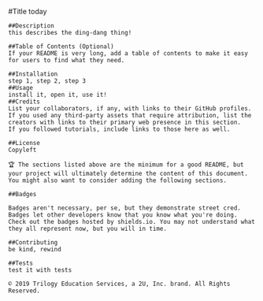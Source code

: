 #Title today

    ##Description
    this describes the ding-dang thing!
    
    ##Table of Contents (Optional)
    If your README is very long, add a table of contents to make it easy for users to find what they need.
    
    ##Installation
    step 1, step 2, step 3
    ##Usage
    install it, open it, use it!
    ##Credits
    List your collaborators, if any, with links to their GitHub profiles.
    If you used any third-party assets that require attribution, list the creators with links to their primary web presence in this section.
    If you followed tutorials, include links to those here as well.
    
    ##License
    Copyleft 
    
    🏆 The sections listed above are the minimum for a good README, but your project will ultimately determine the content of this document. You might also want to consider adding the following sections.
    
    ##Badges
    
    Badges aren't necessary, per se, but they demonstrate street cred. Badges let other developers know that you know what you're doing. Check out the badges hosted by shields.io. You may not understand what they all represent now, but you will in time.
    
    ##Contributing
    be kind, rewind   

    ##Tests
    test it with tests

    © 2019 Trilogy Education Services, a 2U, Inc. brand. All Rights Reserved.